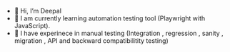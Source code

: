- 👋 Hi, I’m DeepaI
- 👀 I am currently learning automation testing tool (Playwright with JavaScript).
- 🌱 I have experinece in manual testing (Integration , regression , sanity , migration , API and backward compatibilitity testing)

<!---
DeepaVenkat11/DeepaVenkat11 is a ✨ special ✨ repository because its `README.md` (this file) appears on your GitHub profile.
You can click the Preview link to take a look at your changes.
--->





